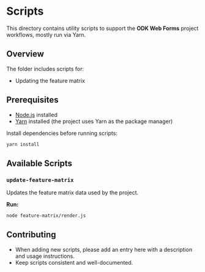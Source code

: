 # Scripts

This directory contains utility scripts to support the **ODK Web Forms** project workflows, mostly run via Yarn.

## Overview

The folder includes scripts for:

- Updating the feature matrix

## Prerequisites

- [Node.js](https://nodejs.org/) installed
- [Yarn](https://yarnpkg.com/) installed (the project uses Yarn as the package manager)

Install dependencies before running scripts:

```bash
yarn install
```

## Available Scripts

### `update-feature-matrix`

Updates the feature matrix data used by the project.

**Run:**

```bash
node feature-matrix/render.js
```

## Contributing

- When adding new scripts, please add an entry here with a description and usage instructions.
- Keep scripts consistent and well-documented.
